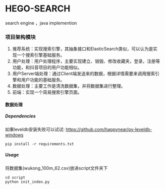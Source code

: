 # HEGO-SEARCH
search engine ，java implemention

### 项目架构模块
1. 推荐系统：实现搜索引擎，其抽象接口和ElasticSearch类似，可以认为是实现一个搜索引擎基础服务。
2. 用户处理：用户处理程序，主要实现建立、销毁、修改收藏夹，登录，注册等功能，和抖音项目的用户功能相似。
3. 用户Server端处理：通过Client端发送来的数据，根据详情需要来调用搜索引擎和用户功能的基础服务。
4. 数据处理：主要工作是清洗数据集，并将数据集进行整理。
5. 前端：实现一个简易搜索引擎页面。

#### 数据处理
##### Dependencies
如果leveldb安装失败可以试试: https://github.com/happynear/py-leveldb-windows
```
pip install -r requirements.txt
```
##### Usage
将数据集(wukong_100m_62.csv)放进script文件夹下
```
cd script
python init_index.py
```
